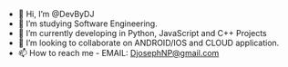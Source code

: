 - 👋 Hi, I’m @DevByDJ
- 👀 I’m studying Software Engineering.
- 🌱 I’m currently developing in Python, JavaScript and C++ Projects
- 💞️ I’m looking to collaborate on ANDROID/IOS and CLOUD application.
- 📫 How to reach me - EMAIL: DjosephNP@gmail.com

<!---
DevByDJ/DevByDJ is a ✨ special ✨ repository because its `README.md` (this file) appears on your GitHub profile.
You can click the Preview link to take a look at your changes.
--->
